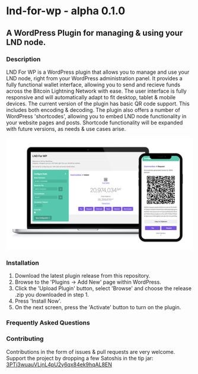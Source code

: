 # lnd-for-wp - alpha 0.1.0
## A WordPress Plugin for managing &amp; using your LND node.

### Description 
LND For WP is a WordPress plugin that allows you to manage and use your LND node, right from your WordPress administration panel. It provides a fully functional wallet interface, allowing you to send and recieve funds across the Bitcoin Lightning Network with ease. The user interface is fully responsive and will automatically adapt to fit desktop, tablet & mobile devices. 
The current version of the plugin has basic QR code support. This includes both encoding & decoding.
The plugin also offers a number of WordPress 'shortcodes', allowing you to embed LND node functionality in your website pages and posts. Shortcode functionality will be expanded with future versions, as needs & use cases arise.

![Plugin Preview](/lnd-for-wp-preview.png?raw=true "LND For WP Preview")

### Installation

1. Download the latest plugin release from this repository.
2. Browse to the 'Plugins -> Add New' page within WordPress.
3. Click the 'Upload Plugin' button, select 'Browse' and choose the release .zip you downloaded in step 1.
4. Press 'Install Now'.
5. On the next screen, press the 'Activate' button to turn on the plugin.

### Frequently Asked Questions

### Contributing
Contributions in the form of issues & pull requests are very welcome. 
Support the project by dropping a few Satoshis in the tip jar: [3PTj3wuauVLjnL4pU2y6qx84ek9hqAL8EN](bitcoin:3PTj3wuauVLjnL4pU2y6qx84ek9hqAL8EN)
